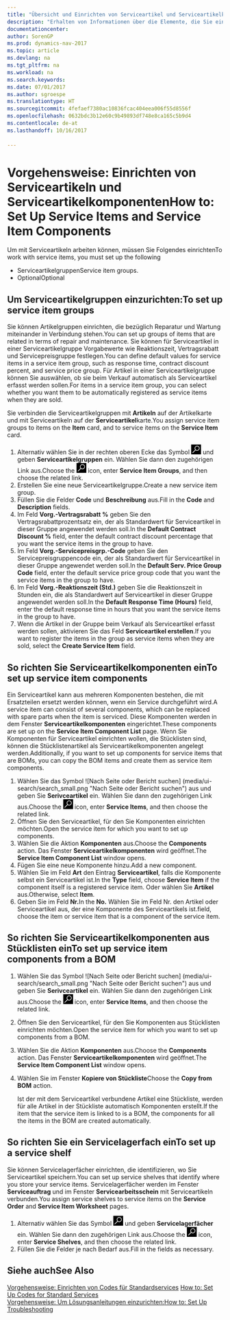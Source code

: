 ```yaml
---
title: "Übersicht und Einrichten von Serviceartikel und Serviceartikelkomponenten"
description: "Erhalten von Informationen über die Elemente, die Sie einrichten müssen, bevor Sie Serviceartikel, einschließlich Vorgabewerte wie Reaktionszeit, Vertragsrabatt, und Servicepreisgruppen verwenden können."
documentationcenter: 
author: SorenGP
ms.prod: dynamics-nav-2017
ms.topic: article
ms.devlang: na
ms.tgt_pltfrm: na
ms.workload: na
ms.search.keywords: 
ms.date: 07/01/2017
ms.author: sgroespe
ms.translationtype: HT
ms.sourcegitcommit: 4fefaef7380ac10836fcac404eea006f55d8556f
ms.openlocfilehash: 0632bdc3b12e60c9b49893df748e8ca165c5b9d4
ms.contentlocale: de-at
ms.lasthandoff: 10/16/2017

---
```

# <a name="how-to-set-up-service-items-and-service-item-components"></a><span data-ttu-id="9f011-103">Vorgehensweise: Einrichten von Serviceartikeln und Serviceartikelkomponenten</span><span class="sxs-lookup"><span data-stu-id="9f011-103">How to: Set Up Service Items and Service Item Components</span></span>
<span data-ttu-id="9f011-104">Um mit Serviceartikeln arbeiten können, müssen Sie Folgendes einrichten</span><span class="sxs-lookup"><span data-stu-id="9f011-104">To work with service items, you must set up the following</span></span>

* <span data-ttu-id="9f011-105">Serviceartikelgruppen</span><span class="sxs-lookup"><span data-stu-id="9f011-105">Service item groups.</span></span> 
* <span data-ttu-id="9f011-106">Optional</span><span class="sxs-lookup"><span data-stu-id="9f011-106">Optional</span></span>

## <a name="to-set-up-service-item-groups"></a><span data-ttu-id="9f011-107">Um Serviceartikelgruppen einzurichten:</span><span class="sxs-lookup"><span data-stu-id="9f011-107">To set up service item groups</span></span>
<span data-ttu-id="9f011-108">Sie können Artikelgruppen einrichten, die bezüglich Reparatur und Wartung miteinander in Verbindung stehen.</span><span class="sxs-lookup"><span data-stu-id="9f011-108">You can set up groups of items that are related in terms of repair and maintenance.</span></span> <span data-ttu-id="9f011-109">Sie können für Serviceartikel in einer Serviceartikelgruppe Vorgabewerte wie Reaktionszeit, Vertragsrabatt und Servicepreisgruppe festlegen.</span><span class="sxs-lookup"><span data-stu-id="9f011-109">You can define default values for service items in a service item group, such as response time, contract discount percent, and service price group.</span></span> <span data-ttu-id="9f011-110">Für Artikel in einer Serviceartikelgruppe können Sie auswählen, ob sie beim Verkauf automatisch als Serviceartikel erfasst werden sollen.</span><span class="sxs-lookup"><span data-stu-id="9f011-110">For items in a service item group, you can select whether you want them to be automatically registered as service items when they are sold.</span></span>  
  
<span data-ttu-id="9f011-111">Sie verbinden die Serviceartikelgruppen mit **Artikeln** auf der Artikelkarte und mit Serviceartikeln auf der **Serviceartikel**karte.</span><span class="sxs-lookup"><span data-stu-id="9f011-111">You assign service item groups to items on the **Item** card, and to service items on the **Service Item** card.</span></span>  
  
1. <span data-ttu-id="9f011-112">Alternativ wählen Sie in der rechten oberen Ecke das Symbol ![Nach Seite oder Bericht suchen](media/ui-search/search_small.png "Nach Seite oder Bericht suchen") und geben **Serviceartikelgruppen** ein. Wählen Sie dann den zugehörigen Link aus.</span><span class="sxs-lookup"><span data-stu-id="9f011-112">Choose the ![Search for Page or Report](media/ui-search/search_small.png "Search for Page or Report icon") icon, enter **Service Item Groups**, and then choose the related link.</span></span>  
2. <span data-ttu-id="9f011-113">Erstellen Sie eine neue Serviceartikelgruppe.</span><span class="sxs-lookup"><span data-stu-id="9f011-113">Create a new service item group.</span></span>  
3. <span data-ttu-id="9f011-114">Füllen Sie die Felder **Code** und **Beschreibung** aus.</span><span class="sxs-lookup"><span data-stu-id="9f011-114">Fill in the **Code** and **Description** fields.</span></span>  
4. <span data-ttu-id="9f011-115">Im Feld **Vorg.-Vertragsrabatt %** geben Sie den Vertragsrabattprozentsatz ein, der als Standardwert für Serviceartikel in dieser Gruppe angewendet werden soll.</span><span class="sxs-lookup"><span data-stu-id="9f011-115">In the **Default Contract Discount %** field, enter the default contract discount percentage that you want the service items in the group to have.</span></span>  
5. <span data-ttu-id="9f011-116">Im Feld **Vorg.-Servicepreisgrp.-Code** geben Sie den Servicepreisgruppencode ein, der als Standardwert für Serviceartikel in dieser Gruppe angewendet werden soll.</span><span class="sxs-lookup"><span data-stu-id="9f011-116">In the **Default Serv. Price Group Code** field, enter the default service price group code that you want the service items in the group to have.</span></span>  
6. <span data-ttu-id="9f011-117">Im Feld **Vorg.-Reaktionszeit (Std.)** geben Sie die Reaktionszeit in Stunden ein, die als Standardwert auf Serviceartikel in dieser Gruppe angewendet werden soll.</span><span class="sxs-lookup"><span data-stu-id="9f011-117">In the **Default Response Time (Hours)** field, enter the default response time in hours that you want the service items in the group to have.</span></span>  
7. <span data-ttu-id="9f011-118">Wenn die Artikel in der Gruppe beim Verkauf als Serviceartikel erfasst werden sollen, aktivieren Sie das Feld **Serviceartikel erstellen**.</span><span class="sxs-lookup"><span data-stu-id="9f011-118">If you want to register the items in the group as service items when they are sold, select the **Create Service Item** field.</span></span>  

## <a name="to-set-up-service-item-components"></a><span data-ttu-id="9f011-119">So richten Sie Serviceartikelkomponenten ein</span><span class="sxs-lookup"><span data-stu-id="9f011-119">To set up service item components</span></span>
<span data-ttu-id="9f011-120">Ein Serviceartikel kann aus mehreren Komponenten bestehen, die mit Ersatzteilen ersetzt werden können, wenn ein Service durchgeführt wird.</span><span class="sxs-lookup"><span data-stu-id="9f011-120">A service item can consist of several components, which can be replaced with spare parts when the item is serviced.</span></span> <span data-ttu-id="9f011-121">Diese Komponenten werden in dem Fenster **Serviceartikelkomponenten** eingerichtet.</span><span class="sxs-lookup"><span data-stu-id="9f011-121">These components are set up on the **Service Item Component List** page.</span></span> <span data-ttu-id="9f011-122">Wenn Sie Komponenten für Serviceartikel einrichten wollen, die Stücklisten sind, können die Stücklistenartikel als Serviceartikelkomponenten angelegt werden.</span><span class="sxs-lookup"><span data-stu-id="9f011-122">Additionally, if you want to set up components for service items that are BOMs, you can copy the BOM items and create them as service item components.</span></span> 
  
1. <span data-ttu-id="9f011-123">Wählen Sie das Symbol ![Nach Seite oder Bericht suchen] (media/ui-search/search_small.png "Nach Seite oder Bericht suchen") aus und geben Sie **Serivceartikel** ein. Wählen Sie dann den zugehörigen Link aus.</span><span class="sxs-lookup"><span data-stu-id="9f011-123">Choose the ![Search for Page or Report](media/ui-search/search_small.png "Search for Page or Report icon") icon, enter **Service Items**, and then choose the related link.</span></span> 
2. <span data-ttu-id="9f011-124">Öffnen Sie den Serviceartikel, für den Sie Komponenten einrichten möchten.</span><span class="sxs-lookup"><span data-stu-id="9f011-124">Open the service item for which you want to set up components.</span></span>  
3. <span data-ttu-id="9f011-125">Wählen Sie die Aktion **Komponenten** aus.</span><span class="sxs-lookup"><span data-stu-id="9f011-125">Choose the **Components** action.</span></span> <span data-ttu-id="9f011-126">Das Fenster **Serviceartikelkomponenten** wird geöffnet.</span><span class="sxs-lookup"><span data-stu-id="9f011-126">The **Service Item Component List** window opens.</span></span>  
4. <span data-ttu-id="9f011-127">Fügen Sie eine neue Komponente hinzu.</span><span class="sxs-lookup"><span data-stu-id="9f011-127">Add a new component.</span></span>  
5. <span data-ttu-id="9f011-128">Wählen Sie im Feld **Art** den Eintrag **Serviceartikel**, falls die Komponente selbst ein Serviceartikel ist.</span><span class="sxs-lookup"><span data-stu-id="9f011-128">In the **Type** field, choose **Service Item** if the component itself is a registered service item.</span></span> <span data-ttu-id="9f011-129">Oder wählen Sie **Artikel** aus.</span><span class="sxs-lookup"><span data-stu-id="9f011-129">Otherwise, select **Item**.</span></span>  
6. <span data-ttu-id="9f011-130">Geben Sie im Feld **Nr.**</span><span class="sxs-lookup"><span data-stu-id="9f011-130">In the **No.**</span></span> <span data-ttu-id="9f011-131">Wählen Sie im Feld Nr. den Artikel oder Serviceartikel aus, der eine Komponente des Serviceartikels ist.</span><span class="sxs-lookup"><span data-stu-id="9f011-131">field, choose the item or service item that is a component of the service item.</span></span>  

## <a name="to-set-up-service-item-components-from-a-bom"></a><span data-ttu-id="9f011-132">So richten Sie Serviceartikelkomponenten aus Stücklisten ein</span><span class="sxs-lookup"><span data-stu-id="9f011-132">To set up service item components from a BOM</span></span>
1.  <span data-ttu-id="9f011-133">Wählen Sie das Symbol ![Nach Seite oder Bericht suchen] (media/ui-search/search_small.png "Nach Seite oder Bericht suchen") aus und geben Sie **Serivceartikel** ein. Wählen Sie dann den zugehörigen Link aus.</span><span class="sxs-lookup"><span data-stu-id="9f011-133">Choose the ![Search for Page or Report](media/ui-search/search_small.png "Search for Page or Report icon") icon, enter **Service Items**, and then choose the related link.</span></span>  
2. <span data-ttu-id="9f011-134">Öffnen Sie den Serviceartikel, für den Sie Komponenten aus Stücklisten einrichten möchten.</span><span class="sxs-lookup"><span data-stu-id="9f011-134">Open the service item for which you want to set up components from a BOM.</span></span>  
3. <span data-ttu-id="9f011-135">Wählen Sie die Aktion **Komponenten** aus.</span><span class="sxs-lookup"><span data-stu-id="9f011-135">Choose the **Components** action.</span></span> <span data-ttu-id="9f011-136">Das Fenster **Serviceartikelkomponenten** wird geöffnet.</span><span class="sxs-lookup"><span data-stu-id="9f011-136">The **Service Item Component List** window opens.</span></span>  
4. <span data-ttu-id="9f011-137">Wählen Sie im Fenster **Kopiere von Stückliste**</span><span class="sxs-lookup"><span data-stu-id="9f011-137">Choose the **Copy from BOM** action.</span></span>  
  
    <span data-ttu-id="9f011-138">Ist der mit dem Serviceartikel verbundene Artikel eine Stückliste, werden für alle Artikel in der Stückliste automatisch Komponenten erstellt.</span><span class="sxs-lookup"><span data-stu-id="9f011-138">If the item that the service item is linked to is a BOM, the components for all the items in the BOM are created automatically.</span></span>  

## <a name="to-set-up-a-service-shelf"></a><span data-ttu-id="9f011-139">So richten Sie ein Servicelagerfach ein</span><span class="sxs-lookup"><span data-stu-id="9f011-139">To set up a service shelf</span></span>
<span data-ttu-id="9f011-140">Sie können Servicelagerfächer einrichten, die identifizieren, wo Sie Serviceartikel speichern.</span><span class="sxs-lookup"><span data-stu-id="9f011-140">You can set up service shelves that identify where you store your service items.</span></span> <span data-ttu-id="9f011-141">Servicelagerfächer werden im Fenster **Serviceauftrag** und im Fenster **Servicearbeitsschein** mit Serviceartikeln verbunden.</span><span class="sxs-lookup"><span data-stu-id="9f011-141">You assign service shelves to service items on the **Service Order** and **Service Item Worksheet** pages.</span></span>  
  
1. <span data-ttu-id="9f011-142">Alternativ wählen Sie das Symbol ![Nach Seite oder Bericht suchen](media/ui-search/search_small.png "Nach Seite oder Bericht suchen") und geben **Servicelagerfächer** ein. Wählen Sie dann den zugehörigen Link aus.</span><span class="sxs-lookup"><span data-stu-id="9f011-142">Choose the ![Search for Page or Report](media/ui-search/search_small.png "Search for Page or Report icon") icon, enter **Service Shelves**, and then choose the related link.</span></span>
2. <span data-ttu-id="9f011-143">Füllen Sie die Felder je nach Bedarf aus.</span><span class="sxs-lookup"><span data-stu-id="9f011-143">Fill in the fields as necessary.</span></span>

## <a name="see-also"></a><span data-ttu-id="9f011-144">Siehe auch</span><span class="sxs-lookup"><span data-stu-id="9f011-144">See Also</span></span>
<span data-ttu-id="9f011-145">[Vorgehensweise: Einrichten von Codes für Standardservices](service-how-setup-service-coding.md) </span><span class="sxs-lookup"><span data-stu-id="9f011-145">[How to: Set Up Codes for Standard Services](service-how-setup-service-coding.md) </span></span>  
[<span data-ttu-id="9f011-146">Vorgehensweise: Um Lösungsanleitungen einzurichten:</span><span class="sxs-lookup"><span data-stu-id="9f011-146">How to: Set Up Troubleshooting</span></span>](service-how-setup-troubleshooting.md)
